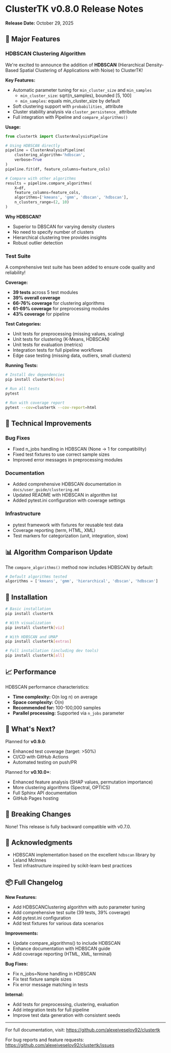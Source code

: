 # ClusterTK v0.8.0 Release Notes

**Release Date:** October 29, 2025

## 🎉 Major Features

### HDBSCAN Clustering Algorithm

We're excited to announce the addition of **HDBSCAN** (Hierarchical Density-Based Spatial Clustering of Applications with Noise) to ClusterTK!

**Key Features:**
- Automatic parameter tuning for `min_cluster_size` and `min_samples`
  - `min_cluster_size`: sqrt(n_samples), bounded [5, 100]
  - `min_samples`: equals min_cluster_size by default
- Soft clustering support with `probabilities_` attribute
- Cluster stability analysis via `cluster_persistence_` attribute
- Full integration with Pipeline and `compare_algorithms()`

**Usage:**
```python
from clustertk import ClusterAnalysisPipeline

# Using HDBSCAN directly
pipeline = ClusterAnalysisPipeline(
    clustering_algorithm='hdbscan',
    verbose=True
)
pipeline.fit(df, feature_columns=feature_cols)

# Compare with other algorithms
results = pipeline.compare_algorithms(
    X=df,
    feature_columns=feature_cols,
    algorithms=['kmeans', 'gmm', 'dbscan', 'hdbscan'],
    n_clusters_range=(2, 10)
)
```

**Why HDBSCAN?**
- Superior to DBSCAN for varying density clusters
- No need to specify number of clusters
- Hierarchical clustering tree provides insights
- Robust outlier detection

### Test Suite

A comprehensive test suite has been added to ensure code quality and reliability!

**Coverage:**
- **39 tests** across 5 test modules
- **39% overall coverage**
- **66-76% coverage** for clustering algorithms
- **61-69% coverage** for preprocessing modules
- **43% coverage** for pipeline

**Test Categories:**
- Unit tests for preprocessing (missing values, scaling)
- Unit tests for clustering (K-Means, HDBSCAN)
- Unit tests for evaluation (metrics)
- Integration tests for full pipeline workflows
- Edge case testing (missing data, outliers, small clusters)

**Running Tests:**
```bash
# Install dev dependencies
pip install clustertk[dev]

# Run all tests
pytest

# Run with coverage report
pytest --cov=clustertk --cov-report=html
```

## 🔧 Technical Improvements

### Bug Fixes
- Fixed n_jobs handling in HDBSCAN (None → 1 for compatibility)
- Fixed test fixtures to use correct sample sizes
- Improved error messages in preprocessing modules

### Documentation
- Added comprehensive HDBSCAN documentation in `docs/user_guide/clustering.md`
- Updated README with HDBSCAN in algorithm list
- Added pytest.ini configuration with coverage settings

### Infrastructure
- pytest framework with fixtures for reusable test data
- Coverage reporting (term, HTML, XML)
- Test markers for categorization (unit, integration, slow)

## 📊 Algorithm Comparison Update

The `compare_algorithms()` method now includes HDBSCAN by default:

```python
# Default algorithms tested
algorithms = ['kmeans', 'gmm', 'hierarchical', 'dbscan', 'hdbscan']
```

## 🚀 Installation

```bash
# Basic installation
pip install clustertk

# With visualization
pip install clustertk[viz]

# With HDBSCAN and UMAP
pip install clustertk[extras]

# Full installation (including dev tools)
pip install clustertk[all]
```

## 📈 Performance

HDBSCAN performance characteristics:
- **Time complexity:** O(n log n) on average
- **Space complexity:** O(n)
- **Recommended for:** 100-100,000 samples
- **Parallel processing:** Supported via `n_jobs` parameter

## 🔮 What's Next?

Planned for **v0.9.0**:
- Enhanced test coverage (target: >50%)
- CI/CD with GitHub Actions
- Automated testing on push/PR

Planned for **v0.10.0+**:
- Enhanced feature analysis (SHAP values, permutation importance)
- More clustering algorithms (Spectral, OPTICS)
- Full Sphinx API documentation
- GitHub Pages hosting

## 📝 Breaking Changes

None! This release is fully backward compatible with v0.7.0.

## 🙏 Acknowledgments

- HDBSCAN implementation based on the excellent `hdbscan` library by Leland McInnes
- Test infrastructure inspired by scikit-learn best practices

## 📦 Full Changelog

**New Features:**
- Add HDBSCANClustering algorithm with auto parameter tuning
- Add comprehensive test suite (39 tests, 39% coverage)
- Add pytest.ini configuration
- Add test fixtures for various data scenarios

**Improvements:**
- Update compare_algorithms() to include HDBSCAN
- Enhance documentation with HDBSCAN guide
- Add coverage reporting (HTML, XML, terminal)

**Bug Fixes:**
- Fix n_jobs=None handling in HDBSCAN
- Fix test fixture sample sizes
- Fix error message matching in tests

**Internal:**
- Add tests for preprocessing, clustering, evaluation
- Add integration tests for full pipeline
- Improve test data generation with consistent seeds

---

For full documentation, visit: https://github.com/alexeiveselov92/clustertk

For bug reports and feature requests: https://github.com/alexeiveselov92/clustertk/issues
